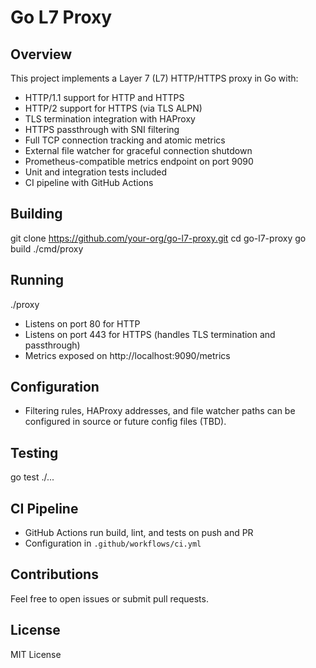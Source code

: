 # Go L7 Proxy

## Overview

This project implements a Layer 7 (L7) HTTP/HTTPS proxy in Go with:

- HTTP/1.1 support for HTTP and HTTPS
- HTTP/2 support for HTTPS (via TLS ALPN)
- TLS termination integration with HAProxy
- HTTPS passthrough with SNI filtering
- Full TCP connection tracking and atomic metrics
- External file watcher for graceful connection shutdown
- Prometheus-compatible metrics endpoint on port 9090
- Unit and integration tests included
- CI pipeline with GitHub Actions

## Building

git clone https://github.com/your-org/go-l7-proxy.git
cd go-l7-proxy
go build ./cmd/proxy

## Running
./proxy
- Listens on port 80 for HTTP
- Listens on port 443 for HTTPS (handles TLS termination and passthrough)
- Metrics exposed on http://localhost:9090/metrics

## Configuration

- Filtering rules, HAProxy addresses, and file watcher paths can be configured in source or future config files (TBD).

## Testing
go test ./...


## CI Pipeline

- GitHub Actions run build, lint, and tests on push and PR
- Configuration in `.github/workflows/ci.yml`

## Contributions

Feel free to open issues or submit pull requests.

## License

MIT License


